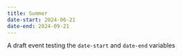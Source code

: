 ```yaml
---
title: Summer
date-start: 2024-06-21
date-end: 2024-09-21
---
```


A draft event testing the `date-start` and `date-end` variables